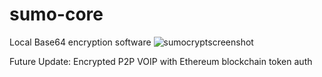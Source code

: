 # sumo-core
Local Base64 encryption software
![sumocryptscreenshot](https://user-images.githubusercontent.com/61334533/142777797-e05ffd9a-018f-4a6d-a78a-165335d4404c.png)


Future Update:
Encrypted P2P VOIP with Ethereum blockchain token auth
